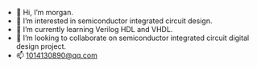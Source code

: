 - 👋 Hi, I’m morgan.
- 👀 I’m interested in semiconductor integrated circuit design.
- 🌱 I’m currently learning Verilog HDL and VHDL.
- 💞️ I’m looking to collaborate on semiconductor integrated circuit digital design project.
- 📫 1014130890@qq.com

<!---
morgan50788/morgan50788 is a ✨ special ✨ repository because its `README.md` (this file) appears on your GitHub profile.
You can click the Preview link to take a look at your changes.
--->
